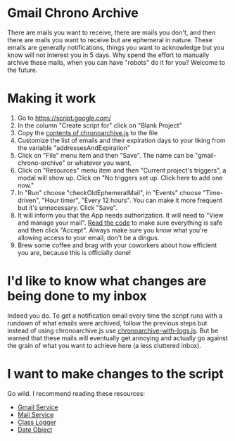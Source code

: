 # Gmail Chrono Archive

There are mails you want to receive, there are mails you don't, and then there are mails you want to receive but are ephemeral in nature. These emails are generally notifications, things you want to acknowledge but you know will not interest you in 5 days. Why spend the effort to manually archive these mails, when you can have "robots" do it for you? Welcome to the future.


# Making it work

1. Go to https://script.google.com/
2. In the column "Create script for" click on "Blank Project"
3. Copy the [contents of chronoarchive.js]() to the file
4. Customize the list of emails and their expiration days to your liking from the variable "addressesAndExpiration"
5. Click on "File" menu item and then "Save". The name can be "gmail-chrono-archive" or whatever you want.
6. Click on "Resources" menu item and then "Current project's triggers", a modal will show up. Click on "No triggers set up. Click here to add one now."
7. In "Run" choose "checkOldEphemeralMail", in "Events" choose "Time-driven", "Hour timer", "Every 12 hours". You can make it more frequent but it's unnecessary. Click "Save".
8. It will inform you that the App needs authorization. It will need to "View and manage your mail". [Read the code]() to make sure everything is safe and then click "Accept". Always make sure you know what you're allowing access to your email, don't be a dingus.
9. Brew some coffee and brag with your coworkers about how efficient you are, because this is officially done!


# I'd like to know what changes are being done to my inbox

Indeed you do. To get a notification email every time the script runs with a rundown of what emails were archived, follow the previous steps but instead of using chronoarchive.js use [chronoarchive-with-logs.js](). But be warned that these mails will eventually get annoying and actually go against the grain of what you want to achieve here (a less cluttered inbox).


# I want to make changes to the script

Go wild. I recommend reading these resources:

* [Gmail Service](https://developers.google.com/apps-script/reference/gmail/)
* [Mail Service](https://developers.google.com/apps-script/reference/mail/)
* [Class Logger](https://developers.google.com/apps-script/reference/base/logger)
* [Date Object](https://developer.mozilla.org/en-US/docs/Web/JavaScript/Reference/Global_Objects/Date)
